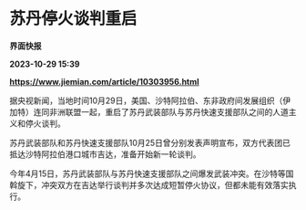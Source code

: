 # 苏丹停火谈判重启
**界面快报**

**2023-10-29 15:39**

**https://www.jiemian.com/article/10303956.html**

据央视新闻，当地时间10月29日，美国、沙特阿拉伯、东非政府间发展组织（伊加特）连同非洲联盟一起，重启了苏丹武装部队与苏丹快速支援部队之间的人道主义和停火谈判。

苏丹武装部队和苏丹快速支援部队10月25日曾分别发表声明宣布，双方代表团已抵达沙特阿拉伯港口城市吉达，准备开始新一轮谈判。

今年4月15日，苏丹武装部队与苏丹快速支援部队之间爆发武装冲突。在沙特等国斡旋下，冲突双方在吉达举行谈判并多次达成短暂停火协议，但都未能有效落实执行。